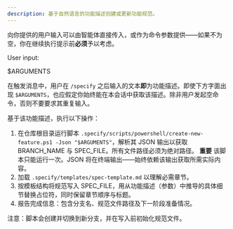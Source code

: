 ```yaml
---
description: 基于自然语言的功能描述创建或更新功能规范。
---
```


向你提供的用户输入可以由智能体直接传入，或作为命令参数提供——如果不为空，你在继续执行提示前**必须**予以考虑。

User input:

$ARGUMENTS

在触发消息中，用户在 `/specify` 之后输入的文本**即**为功能描述。即使下方字面出现 `$ARGUMENTS`，也应假定你始终能在本会话中获取该描述。除非用户发起空命令，否则不要要求其重复输入。

基于该功能描述，执行以下操作：

1. 在仓库根目录运行脚本 `.specify/scripts/powershell/create-new-feature.ps1 -Json "$ARGUMENTS"`，解析其 JSON 输出以获取 BRANCH_NAME 与 SPEC_FILE。所有文件路径必须为绝对路径。
  **重要** 该脚本只能运行一次。JSON 将在终端输出——始终依赖该输出获取所需实际内容。
2. 加载 `.specify/templates/spec-template.md` 以理解必需章节。
3. 按模板结构将规范写入 SPEC_FILE，用从功能描述（参数）中推导的具体细节替换占位符，同时保留章节顺序与标题。
4. 报告完成信息：包含分支名、规范文件路径及下一阶段准备情况。

注意：脚本会创建并切换到新分支，并在写入前初始化规范文件。
